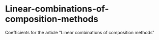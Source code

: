 # Linear-combinations-of-composition-methods
Coefficients for the article "Linear combinations of composition methods"
